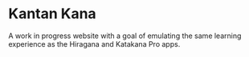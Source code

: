 # Kantan Kana
A work in progress website with a goal of emulating the same learning experience as the Hiragana and Katakana Pro apps.

